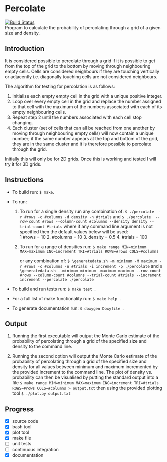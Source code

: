 # Percolate
[![Build Status](https://travis-ci.org/FranklandJack/Percolate.svg?branch=master)](https://travis-ci.org/FranklandJack/Percolate)  
Program to calculate the probability of percolating through a grid of a given size and density.


## Introduction
It is considered possible to percolate through a grid if it is possible to get from the top of the grid to the bottom by moving through neighbouring empty cells. Cells are considered neighbours if they are touching vertically or adjacently i.e. diagonally touching cells are not considered neighbours.

The algorithm for testing for percolation is as follows:
1. Initialise each empty empty cell in the grid with a unique positive integer.
2. Loop over every empty cell in the grid and replace the number assigned to that cell with the maximum of the numbers associated with each of its empty neighbouring cells.
3. Repeat step 2 until the numbers associated with each cell stop changing. 
4. Each cluster (set of cells that can all be reached from one another by moving through neighbouring empty cells) will now contain a unique number; if the same number appears at the top and bottom of the grid, they are in the same cluster and it is therefore possible to percolate through the grid.   

Initially this will only be for 2D grids. Once this is working and tested I will try it for 3D grids.

## Instructions 

- To build run:  ```$ make```.

- To run:

	1. To run for a single density run any combination of: ```$ ./percolate  -r #rows -c #columns -d density -n #trials```
	and
	```$ ./percolate  --row-count #rows --column-count #columns --density density --trial-count #trials``` where if any command line argument is not specified then the default values below will be used:  
		1 #rows = 10
		2. #columns = 10
		3. density = 0.5
		4. #trials = 100

	2. To run for a range of densities run: ```$ make range MIN=minimum MAX=maximum INC=increment TRI=#trials ROWS=#rows COLS=#columns```  

		or  any combination of: ```$ \generatedata.sh -m minimum -M maximum -r #rows -c #columns -n #trials -i increment -p ./percolate``` and ```$ \generatedata.sh --minimum minimum -maximum maximum --row-count #rows --column-count #columns --trial-count #trials --increment increment --percolate ./percolate``` 

- To build and run tests run:  ```$ make test ```.
- For a full list of make functionality run: ```$ make help ```.
- To generate documentation run: ```$ doxygen Doxyfile ```.


## Output
1. Running the first executable will output the Monte Carlo estimate of the probability of percolating through a grid of the specified size and density to the command line.

2. Running the second option will output the Monte Carlo estimate of the probability of percolating through a grid of the specified size and density for all values between minimum and maximum incremented by the provided increment to the command line.
The plot of density vs. probability can then be visualised by putting the standard output into a file ```$ make range MIN=minimum MAX=maximum INC=increment TRI=#trials ROWS=#rows COLS=#columns > output.txt``` then using the provided plotting tool ```$ ./plot.py output.txt``` 

## Progress
- [x] source code
- [x] bash tool
- [x] plot tool
- [x] make file
- [ ] unit tests
- [ ] continuous integration
- [x] documentation
